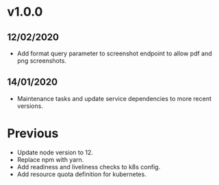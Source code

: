 # v1.0.0

## 12/02/2020

- Add format query parameter to screenshot endpoint to allow pdf and png screenshots.

## 14/01/2020

- Maintenance tasks and update service dependencies to more recent versions.

# Previous

- Update node version to 12.
- Replace npm with yarn.
- Add readiness and liveliness checks to k8s config.
- Add resource quota definition for kubernetes.
